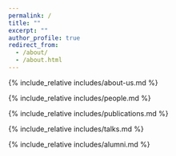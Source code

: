 ```yaml
---
permalink: /
title: ""
excerpt: ""
author_profile: true
redirect_from: 
  - /about/
  - /about.html
---
```


<span class='anchor' id='about-us'></span>
{% include_relative includes/about-us.md %}

<span class='anchor' id='people'></span>
{% include_relative includes/people.md %}

<span class='anchor' id='publications'></span>
{% include_relative includes/publications.md %}

<span class='anchor' id='talks'></span>
{% include_relative includes/talks.md %}

<span class='anchor' id='alumni'></span>
{% include_relative includes/alumni.md %}
